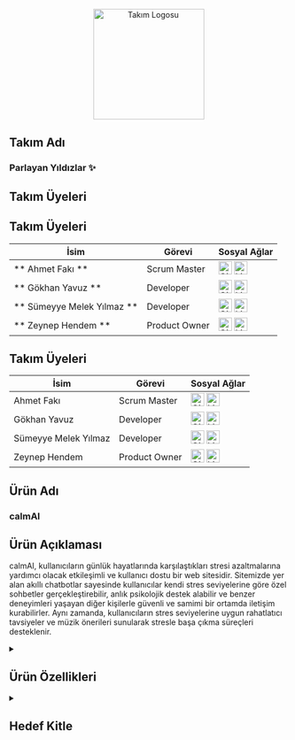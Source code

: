 <p align="center">
  <img src="assets/logo.png" alt="Takım Logosu" width="200" />
</p>


## Takım Adı
### Parlayan Yıldızlar ✨ </summary>

## Takım Üyeleri

## Takım Üyeleri

| İsim                     | Görevi         | Sosyal Ağlar                                                                                                                       |
|--------------------------|----------------|------------------------------------------------------------------------------------------------------------------------------------|
| ** Ahmet Fakı **           | Scrum Master   | <a href="https://github.com/ahmet-faki"><img src="assets/github-logo.png" alt="GitHub" width="24"/></a> <a href="https://www.linkedin.com/in/ahmetfaki/"><img src="assets/linkedin-logo.png" alt="LinkedIn" width="24"/></a>  |
| ** Gökhan Yavuz **         | Developer      | <a href="https://github.com/GokhanYavuzz"><img src="assets/github-logo.png" alt="GitHub" width="24"/></a> <a href="https://www.linkedin.com/in/g%C3%B6khan-yavuz-835836280/"><img src="assets/linkedin-logo.png" alt="LinkedIn" width="24"/></a>  |
| ** Sümeyye Melek Yılmaz ** | Developer      | <a href="https://github.com/sumeyyemelekyilmaz"><img src="assets/github-logo.png" alt="GitHub" width="24"/></a> <a href="https://www.linkedin.com/in/smelekyilmaz/"><img src="assets/linkedin-logo.png" alt="LinkedIn" width="24"/></a>  |
| ** Zeynep Hendem **        | Product Owner  | <a href="https://github.com/zeynephendem"><img src="assets/github-logo.png" alt="GitHub" width="24"/></a> <a href="https://www.linkedin.com/in/zeynephendem"><img src="assets/linkedin-logo.png" alt="LinkedIn" width="24"/></a>  |


## Takım Üyeleri
<table>
  <thead>
    <tr>
      <th>İsim</th>
      <th>Görevi</th>
      <th>Sosyal Ağlar</th>
    </tr>
  </thead>
  <tbody>
    <tr>
      <td>Ahmet Fakı</td>
      <td>Scrum Master</td>
      <td>
        <a href="https://github.com/ahmet-faki"><img src="assets/github-logo.png" alt="GitHub" width="24"/></a>
        <a href="https://www.linkedin.com/in/ahmetfaki/"><img src="assets/linkedin-logo.png" alt="LinkedIn" width="24"/></a>
      </td>
    </tr>
    <tr>
      <td>Gökhan Yavuz</td>
      <td>Developer</td>
      <td>
        <a href="https://github.com/GokhanYavuzz"><img src="assets/github-logo.png" alt="GitHub" width="24"/></a>
        <a href="https://www.linkedin.com/in/g%C3%B6khan-yavuz-835836280/"><img src="assets/linkedin-logo.png" alt="LinkedIn" width="24"/></a>
      </td>
    </tr>
    <tr>
      <td>Sümeyye Melek Yılmaz</td>
      <td>Developer</td>
      <td>
        <a href="https://github.com/sumeyyemelekyilmaz"><img src="assets/github-logo.png" alt="GitHub" width="24"/></a>
        <a href="https://www.linkedin.com/in/smelekyilmaz/"><img src="assets/linkedin-logo.png" alt="LinkedIn" width="24"/></a>
      </td>
    </tr>
    <tr>
      <td>Zeynep Hendem</td>
      <td>Product Owner</td>
      <td>
        <a href="https://github.com/zeynephendem"><img src="assets/github-logo.png" alt="GitHub" width="24"/></a>
        <a href="https://www.linkedin.com/in/zeynephendem"><img src="assets/linkedin-logo.png" alt="LinkedIn" width="24"/></a>
      </td>
    </tr>
  </tbody>
</table>


## Ürün Adı
### calmAI</summary>

## Ürün Açıklaması

calmAI, kullanıcıların günlük hayatlarında karşılaştıkları stresi azaltmalarına yardımcı olacak etkileşimli ve kullanıcı dostu bir web sitesidir. Sitemizde yer alan akıllı chatbotlar sayesinde kullanıcılar kendi stres seviyelerine göre özel sohbetler gerçekleştirebilir, anlık psikolojik destek alabilir ve benzer deneyimleri yaşayan diğer kişilerle güvenli ve samimi bir ortamda iletişim kurabilirler. Aynı zamanda, kullanıcıların stres seviyelerine uygun rahatlatıcı tavsiyeler ve müzik önerileri sunularak stresle başa çıkma süreçleri desteklenir.

<details>
<summary><h2>Ürün Özellikleri</h2></summary>

<ul>
  <li><strong>Kişiselleştirilmiş Chatbot Sohbetleri:</strong> Kullanıcılar, girişte yaptıkları kısa bir stres seviyesi değerlendirmesi sonrasında kendilerine en uygun sohbet botuyla eşleştirilir. Chatbotlar, kullanıcının duygu durumuna duyarlı şekilde yapılandırılmış, motive edici, empatik ve yönlendirici yanıtlarla kullanıcıya eşlik eder. Sohbetler, bilgilendirici içerikler ve gevşeme tekniklerine dair önerilerle desteklenir.</li>
  
  <li><strong>Topluluk Sohbet Alanı:</strong> Platform, kullanıcıların birbirleriyle anonim olarak sohbet edebilecekleri ve deneyimlerini paylaşabilecekleri bir topluluk alanı sunar. Bu bölümde kullanıcılar yalnız olmadıklarını hisseder, duygusal destek bulur ve başkalarının baş etme stratejilerinden ilham alabilir.</li>
  
  <li><strong>Özelleştirilmiş Tavsiyeler:</strong> Kullanıcıların stres seviyelerine göre hazırlanan rahatlatıcı içerikler, yazılar ve özel müzik listeleri ile kullanıcıların stres seviyelerini düşürmelerine yardımcı olur.</li>
  
  <li><strong>Gizlilik ve Güvenlik:</strong> Kullanıcıların kişisel bilgileri toplanmaz. Sohbetler anonim olarak gerçekleştirilir ve tüm veri akışı kullanıcı gizliliğini koruyacak şekilde şifrelenir. Platform, güvenli bir deneyim sunmak üzere tasarlanmıştır. </li>
  
  <li><strong>Açık Kaynak Geliştirme:</strong> Proje açık kaynak olarak geliştirilmektedir ve sürekli olarak geliştirilmeye devam eder.</li>
</ul>

</details>

<details>
<summary><h2>Hedef Kitle</h2></summary>

<p>calmAI, özellikle stresle baş etmede desteğe ihtiyaç duyan bireyleri hedeflemektedir. Yoğun iş temposuna sahip çalışanlar, sınav stresi yaşayan öğrenciler, günlük yaşamın baskılarıyla mücadele eden gençler ve yetişkinler, dijital yollarla duygusal rahatlama arayan herkes bu platformdan faydalanabilir. Teknolojiye aşina olan kullanıcıların yanı sıra sade ve sezgisel tasarımı sayesinde dijital deneyimi sınırlı olan bireyler için de erişilebilir bir yapı sunar. Kullanıcıların anonim olarak güvenli bir ortamda destek bulabilecekleri bu platform, herkesin kendi stres düzeyine uygun çözümlerle buluşmasını amaçlar.</p>

</details>

